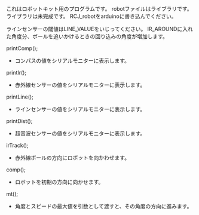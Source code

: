 これはロボットキット用のプログラムです。
robotファイルはライブラリです。ライブラリは未完成です。
RCJ_robotをarduinoに書き込んでください。

ラインセンサーの閾値はLINE_VALUEをいじってください。
IR_AROUNDに入れた角度分、ボールを追いかけるときの回り込みの角度が増加します。

printComp();
- コンパスの値をシリアルモニターに表示します。

printIr();
- 赤外線センサーの値をシリアルモニターに表示します。

printLine();
- ラインセンサーの値をシリアルモニターに表示します。

printDist();
- 超音波センサーの値をシリアルモニターに表示します。

irTrack();
- 赤外線ボールの方向にロボットを向かわせます。 

comp();
- ロボットを初期の方向に向かせます。

mt();
- 角度とスピードの最大値を引数として渡すと、その角度の方向に進みます。
